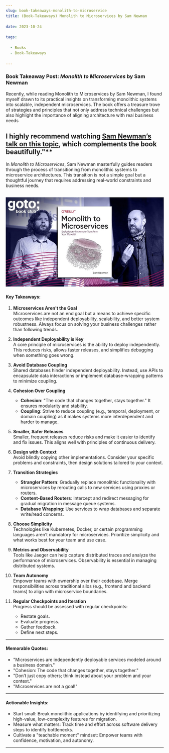 ```yaml
--- 
slug: book-takeaways-monolith-to-microservice
title: (Book-Takeaways) Monolith to Microservices by Sam Newman

date: 2023-10-24

tags: 

  - Books
  - Book-Takeaways

--- 
```



### Book Takeaway Post: *Monolith to Microservices* by Sam Newman

Recently, while reading Monolith to Microservices by Sam Newman, I found myself drawn to its practical insights on transforming monolithic systems into scalable, independent microservices. The book offers a treasure trove of strategies and principles that not only address technical challenges but also highlight the importance of aligning architecture with real business needs

I highly recommend watching [Sam Newman’s talk on this topic](https://www.youtube.com/watch?v=GBTdnfD6s5Q&ab_channel=GOTOConferences), which complements the book beautifully."**
---

In *Monolith to Microservices*, Sam Newman masterfully guides readers through the process of transitioning from monolithic systems to microservice architectures. This transition is not a simple goal but a thoughtful journey that requires addressing real-world constraints and business needs.


![](image.png)
---

#### Key Takeaways:

1. **Microservices Aren't the Goal**  
   Microservices are not an end goal but a means to achieve specific outcomes like independent deployability, scalability, and better system robustness. Always focus on solving your business challenges rather than following trends.

2. **Independent Deployability is Key**  
   A core principle of microservices is the ability to deploy independently. This reduces risks, allows faster releases, and simplifies debugging when something goes wrong.

3. **Avoid Database Coupling**  
   Shared databases hinder independent deployability. Instead, use APIs to encapsulate data interactions or implement database-wrapping patterns to minimize coupling.

4. **Cohesion Over Coupling**  
   - **Cohesion**: "The code that changes together, stays together." It ensures modularity and stability.
   - **Coupling**: Strive to reduce coupling (e.g., temporal, deployment, or domain coupling) as it makes systems more interdependent and harder to manage.

5. **Smaller, Safer Releases**  
   Smaller, frequent releases reduce risks and make it easier to identify and fix issues. This aligns well with principles of continuous delivery.

6. **Design with Context**  
   Avoid blindly copying other implementations. Consider your specific problems and constraints, then design solutions tailored to your context.

7. **Transition Strategies**  
   - **Strangler Pattern**: Gradually replace monolithic functionality with microservices by rerouting calls to new services using proxies or routers.
   - **Content-Based Routers**: Intercept and redirect messaging for gradual migration in message queue systems.
   - **Database Wrapping**: Use services to wrap databases and separate write/read concerns.

8. **Choose Simplicity**  
   Technologies like Kubernetes, Docker, or certain programming languages aren’t mandatory for microservices. Prioritize simplicity and what works best for your team and use case.

9. **Metrics and Observability**  
   Tools like Jaeger can help capture distributed traces and analyze the performance of microservices. Observability is essential in managing distributed systems.

10. **Team Autonomy**  
    Empower teams with ownership over their codebase. Merge responsibilities across traditional silos (e.g., frontend and backend teams) to align with microservice boundaries.

11. **Regular Checkpoints and Iteration**  
    Progress should be assessed with regular checkpoints:
    - Restate goals.
    - Evaluate progress.
    - Gather feedback.
    - Define next steps.

---

#### Memorable Quotes:
- "Microservices are independently deployable services modeled around a business domain."
- "Cohesion: The code that changes together, stays together."
- "Don’t just copy others; think instead about your problem and your context."
- "Microservices are not a goal!"

---

#### Actionable Insights:
- Start small: Break monolithic applications by identifying and prioritizing high-value, low-complexity features for migration.
- Measure what matters: Track time and effort across software delivery steps to identify bottlenecks.
- Cultivate a "teachable moment" mindset: Empower teams with confidence, motivation, and autonomy.

---